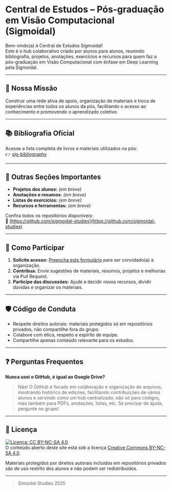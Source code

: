 # Central de Estudos – Pós-graduação em Visão Computacional (Sigmoidal)

Bem-vindo(a) à Central de Estudos Sigmoidal!  
Este é o hub colaborativo criado por alunos para alunos, reunindo bibliografia, projetos, anotações, exercícios e recursos para quem faz a pós-graduação em Visão Computacional com ênfase em Deep Learning pela Sigmoidal.

---

## 🚀 Nossa Missão

Construir uma rede ativa de apoio, organização de materiais e troca de experiências entre todos os alunos da pós, facilitando o acesso ao conhecimento e promovendo o aprendizado coletivo.

---

## 📚 Bibliografia Oficial

Acesse a lista completa de livros e materiais utilizados na pós:  
👉 [sig-bibliography](https://github.com/sigmoidal-studies/sig-bibliography)

---

## 📂 Outras Seções Importantes

- **Projetos dos alunos:** _(em breve)_
- **Anotações e resumos:** _(em breve)_
- **Listas de exercícios:** _(em breve)_
- **Recursos e ferramentas:** _(em breve)_

Confira todos os repositórios disponíveis:  
🔗 [https://github.com/sigmoidal-studies](https://github.com/sigmoidal-studies)

---

## 👥 Como Participar

1. **Solicite acesso:** [Preencha este formulário](https://forms.gle/seulink) para ser convidado(a) à organização.
2. **Contribua:** Envie sugestões de materiais, resumos, projetos e melhorias via Pull Request.
3. **Participe das discussões:** Ajude a decidir novos recursos, dividir dúvidas e organizar os materiais.

---

## 🛡️ Código de Conduta

- Respeite direitos autorais: materiais protegidos só em repositórios privados, não compartilhe fora do grupo.
- Colabore com ética, respeito e espírito de equipe.
- Compartilhe apenas conteúdo relevante para os estudos.

---

## ❓ Perguntas Frequentes

**Nunca usei o GitHub, é igual ao Google Drive?**  
> Não! O GitHub é focado em colaboração e organização de arquivos, mostrando histórico de edições, facilitando contribuições de vários alunos e servindo como um hub centralizado, não só para códigos, mas também para PDFs, anotações, listas, etc. Se precisar de ajuda, pergunte no grupo!

---

## 📜 Licença

[![Licença: CC BY-NC-SA 4.0](https://img.shields.io/badge/Licença-CC%20BY--NC--SA%204.0-blue)](https://creativecommons.org/licenses/by-nc-sa/4.0/deed.pt)  
O conteúdo aberto deste site está sob a licença [Creative Commons BY-NC-SA 4.0](https://creativecommons.org/licenses/by-nc-sa/4.0/deed.pt).

Materiais protegidos por direitos autorais incluídos em repositórios privados são de uso restrito dos alunos e não podem ser redistribuídos.

---

> Simoidal Studies 2025
